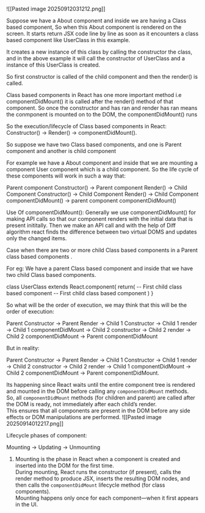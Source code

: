 

![[Pasted image 20250912031212.png]]

Suppose we have a About component  and inside we are having a Class based component, So when this About component is rendered on the screen. It starts return JSX code line by line as soon as it encounters a class based component like UserClass in this example.

It creates a new instance of this class by calling the constructor the class, and in the above example it will call the constructor of UserClass and a instance of this UserClass is created.

So first constructor is called of the child component and then the render() is called.

Class based components in React has one more important method 
i.e componentDidMount()
it is called after the render() method of that component.
So once the constructor and has ran and render has ran means the conmponent is mounted on to the DOM, the componentDidMount() runs


So the execution/lifecycle of Class based components in React:
Constructor() -> Render() -> componentDidMount().


So suppose we have two Class based components, and one is Parent component and another is child component

For example we have a About component and inside that we are mounting a component User component which is a child component. So the life cycle of these components will work in such a way that:

Parent component Constructor() -> Parent component Render() -> Child Component Constructor() -> Child Component Render() -> Child Component componentDidMount() -> parent component componentDidMount()



Use Of componentDidMount():
Generally we use componentDidMount() for making API calls so that our component renders with the initial data that is present inititally.
Then we make an API call and  with the help of Diff algorithm react finds the difference between two virtual DOMS and updates only the changed items.



Case when there are two or more child Class based components in a Parent class based components .

For eg:
We have a parent <About /> Class based component and inside that we have two child Class based components.

class UserClass extends React.component{
return(
<Child1 />  -- First child class based component
<Child2 /> -- First child class based component
)
}

So what will be the order of execution, we may think that this will be the order of execution:

Parent Constructor -> Parent Render -> Child 1 Constructor -> Child 1 render -> Child 1 componentDidMount -> Child 2 constructor -> Child 2 render -> Child 2 componentDidMount -> Parent componentDidMount


But in reality: 

Parent Constructor -> Parent Render -> Child 1 Constructor -> Child 1 render ->  Child 2 constructor -> Child 2 render -> Child 1 componentDidMount -> Child 2 componentDidMount -> Parent componentDidMount.

Its happening since
React waits until the entire component tree is rendered and mounted in the DOM before calling any `componentDidMount` methods.  
So, all `componentDidMount` methods (for children and parent) are called after the DOM is ready, not immediately after each child’s render.  
This ensures that all components are present in the DOM before any side effects or DOM manipulations are performed.
![[Pasted image 20250914012217.png]]

Lifecycle phases of component:

Mounting -> Updating -> Unmounting

1. Mounting is the phase in React when a component is created and inserted into the DOM for the first time.  
	During mounting, React runs the constructor (if present), calls the render method to produce JSX, inserts the resulting DOM nodes, and then calls the `componentDidMount` lifecycle method (for class components).  
	Mounting happens only once for each component—when it first appears in the UI.

	